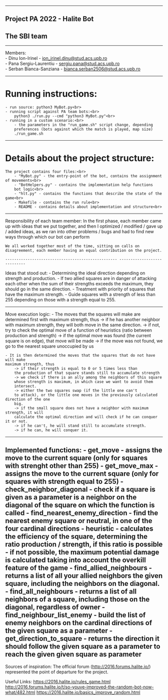 -------------------------------------------------------------------------------
## Project PA 2022 - Halite Bot
## The SBI team

-------------------------------------------------------------------------------
Members:<br>
    - Dinu Ion-Irinel - ion_irinel.dinu@stud.acs.upb.ro<br>
    - Pana Sergiu-Laurentiu - sergiu.pana@stud.acs.upb.ro<br>
    - Serban Bianca-Sanziana - bianca.serban2506@stud.acs.upb.ro<br>

-------------------------------------------------------------------------------
# Running instructions:<br>
    - run source: python3 MyBot.py<br>
    - running script against PA team bots:<br>
        python3 ./run.py --cmd "python3 MyBot.py"<br>
    - running in a custom scenario:<br>
        - the parameters in the "run_game.sh" script change, depending
        preferences (bots against which the match is played, map size)
        ./run_game.sh

-------------------------------------------------- ----------------------------
# Details about the project structure:<br>
    The project contains four files:<br>
        - "MyBot.py" - the entry-point of the bot, contains the assignment of movements<br>
        - "BotHelpers.py" - contains the implementation help functions
        bot logic<br>
        - "hlt.py" - contains the functions that describe the state of the game<br>
        - Makefile - contains the run rule<br>
        - README - contains details about implementation and structure<br>

-------------------------------------------------- ----------------------------
Responsibility of each team member:
    In the first phase, each member came up with ideas that we put together,
    and then I optimized / modified / gave up / added ideas, as
    we ran into other problems / bugs and had to find new ways
    through which our bot can perform

    We all worked together most of the time, sitting on calls on
    disagreement, each member having an equal contribution on the project.
    
    -------------------------------------------------- ----------------------------
Ideas that stood out:
    - Determining the ideal direction depending on strength and production.
    - If two allied squares are in danger of attacking each other
    when the sum of their strengths exceeds the maximum, they should go
    in the same direction.
    - Treatment with priority of squares that have the maximum strength.
    - Guide squares with a strength of less than 255 depending on
    those with a strength equal to 255.

-------------------------------------------------- ----------------------------
Move execution logic:
    - The moves that the squares will make are determined first
    with maximum strength, thus
        -> if he has another neighbor with maximum strength, they will both move
        in the same direction.
        -> if not, try to check the optimal move of a function
        of heuristics (ratio between production and strength)
        -> if the optimal move was found (the current square is on
        edge), that move will be made
        -> if the move was not found, we go to the nearest square
        unoccupied by us

    - It is then determined the moves that the squares that do not have will make
    maximum strength, thus
        -> if their strength is equal to 0 or 5 times less than
        the production of that square stands still to accumulate strength
        -> we check if there is an ally among the neighbors of this square
        whose strength is maximum, in which case we want to avoid them
        intersect.
        -> either the two squares swap (if the little one can't
        to attack), or the little one moves in the previously calculated direction of the one
        big.
        -> if the small square does not have a neighbor with maximum strength, it will
        calculate the optimal direction and will check if he can conquer it or not.
        -> if he can't, he will stand still to accumulate strength.
        -> if he can, he will conquer it.

-------------------------------------------------- ----------------------------
Implemented functions:
    - get_move - assigns the move to the current square (only for
    squares with strenght other than 255)
    - get_move_max - assigns the move to the current square (only for
    squares with strength equal to 255)
    - check_neighbor_diagonal - check if a square is given as a parameter
    is a neighbor on the diagonal of the square on which the function is called
    - find_nearest_enemy_direction - find the nearest enemy square or
    neutral, in one of the four cardinal directions
    - heuristic - calculates the efficiency of the square, determining the ratio
    production / strength, if this ratio is possible
                - if not possible, the maximum potential damage is calculated
                taking into account the overkill feature of the game
    - find_allied_neighbours - returns a list of all your allied neighbors
    the given square, including the neighbors on the diagonal.
    - find_all_neighbours - returns a list of all neighbors of a square,
    including those on the diagonal, regardless of owner
    - find_neighbour_list_enemy - build the list of enemy neighbors on
    the cardinal directions of the given square as a parameter
    - get_direction_to_square - returns the direction it should follow
    the given square as a parameter to reach the given given square as
    parameter
-------------------------------------------------------------------------------
Sources of inspiration:
     The official forum (http://2016.forums.halite.io/) represented the point of
     departure for the project.

Useful Links:
https://2016.halite.io/rules_game.html
http://2016.forums.halite.io/t/so-youve-improved-the-random-bot-now-what/482.html
https://2016.halite.io/basics_improve_random.html
